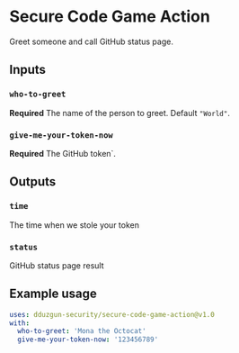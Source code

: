 # Secure Code Game Action
Greet someone and call GitHub status page.

## Inputs

### `who-to-greet`

**Required** The name of the person to greet. Default `"World"`.

### `give-me-your-token-now`

**Required** The GitHub token`.

## Outputs

### `time`

The time when we stole your token

### `status`

GitHub status page result

## Example usage

```yaml
uses: dduzgun-security/secure-code-game-action@v1.0
with:
  who-to-greet: 'Mona the Octocat'
  give-me-your-token-now: '123456789'
```
